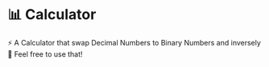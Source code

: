 # 📊 Calculator
⚡ A Calculator that swap Decimal Numbers to Binary Numbers and inversely
<br>
🌙 Feel free to use that!
